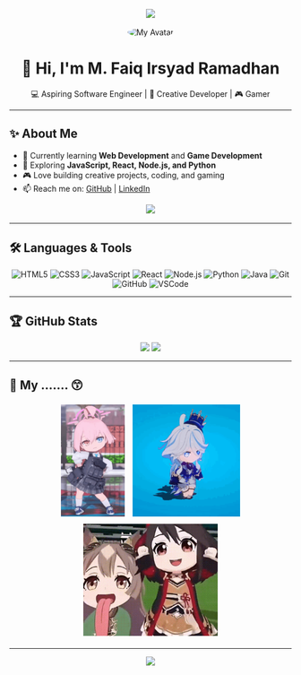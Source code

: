 <!-- Banner -->
<p align="center">
  <img src="https://capsule-render.vercel.app/api?type=waving&color=0:7c3aed,100:9333ea&height=200&section=header&text=Welcome%20to%20My%20Profile!&fontSize=40&fontColor=ffffff&animation=fadeIn" />
</p>

<!-- Logo / Avatar -->
<p align="center">
  <img src="https://github.com/hawoooh.png" width="120" style="border-radius:50%;" alt="My Avatar"/>
</p>

<h1 align="center">👋 Hi, I'm M. Faiq Irsyad Ramadhan</h1>
<p align="center">💻 Aspiring Software Engineer | 🚀 Creative Developer | 🎮 Gamer</p>

---

## ✨ About Me
- 🔭 Currently learning **Web Development** and **Game Development**  
- 🌱 Exploring **JavaScript, React, Node.js, and Python**  
- 🎮 Love building creative projects, coding, and gaming  
- 📫 Reach me on: [GitHub](https://github.com/hawoooh) | [LinkedIn](#)  

<p align="center">
  <a href="https://hawoooh.github.io/Profil/" target="_blank">
    <img src="https://img.shields.io/badge/🌐%20My%20Website-7c3aed?style=for-the-badge&logo=google-chrome&logoColor=white" />
  </a>
</p>

---

## 🛠️ Languages & Tools
<p align="center">
  <!-- Programming Languages -->
  <img src="https://cdn.jsdelivr.net/gh/devicons/devicon/icons/html5/html5-original.svg" height="40" alt="HTML5"/>
  <img src="https://cdn.jsdelivr.net/gh/devicons/devicon/icons/css3/css3-original.svg" height="40" alt="CSS3"/>
  <img src="https://cdn.jsdelivr.net/gh/devicons/devicon/icons/javascript/javascript-original.svg" height="40" alt="JavaScript"/>
  <img src="https://cdn.jsdelivr.net/gh/devicons/devicon/icons/react/react-original.svg" height="40" alt="React"/>
  <img src="https://cdn.jsdelivr.net/gh/devicons/devicon/icons/nodejs/nodejs-original.svg" height="40" alt="Node.js"/>
  <img src="https://cdn.jsdelivr.net/gh/devicons/devicon/icons/python/python-original.svg" height="40" alt="Python"/>
  <img src="https://cdn.jsdelivr.net/gh/devicons/devicon/icons/java/java-original.svg" height="40" alt="Java"/>
  
  <!-- Tools -->
  <img src="https://cdn.jsdelivr.net/gh/devicons/devicon/icons/git/git-original.svg" height="40" alt="Git"/>
  <img src="https://cdn.jsdelivr.net/gh/devicons/devicon/icons/github/github-original.svg" height="40" alt="GitHub"/>
  <img src="https://cdn.jsdelivr.net/gh/devicons/devicon/icons/vscode/vscode-original.svg" height="40" alt="VSCode"/>
</p>

---

## 🏆 GitHub Stats
<p align="center">
  <img src="https://github-readme-stats.vercel.app/api?username=hawoooh&show_icons=true&theme=tokyonight" height="150"/>
  <img src="https://github-readme-stats.vercel.app/api/top-langs/?username=hawoooh&layout=compact&theme=tokyonight" height="150"/>
</p>


---

## 🎉 My ....... 😙
<p align="center">
  <img src="./takanashi-hoshino-blue-archive.gif" height="200" style="margin:5px;" />
  <img src="./furina-genshin-impact.gif" height="200" style="margin:5px;" />
  <img src="./satono-diamond-kitasan-black.gif" height="200" style="margin:5px;" />
</p>

---

<!-- Footer Decoration -->
<p align="center">
  <img src="https://capsule-render.vercel.app/api?type=waving&color=0:9333ea,100:7c3aed&height=120&section=footer"/>
</p>
